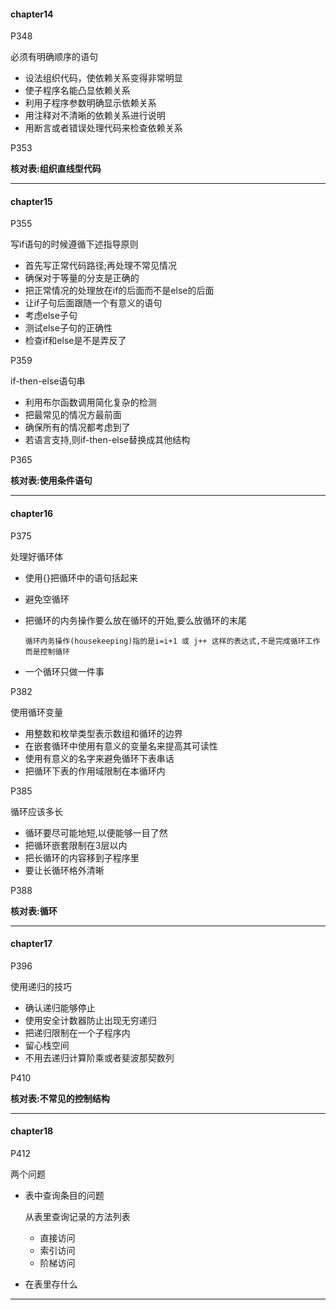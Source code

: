 #### chapter14

P348

必须有明确顺序的语句

- 设法组织代码，使依赖关系变得非常明显
- 使子程序名能凸显依赖关系
- 利用子程序参数明确显示依赖关系
- 用注释对不清晰的依赖关系进行说明
- 用断言或者错误处理代码来检查依赖关系

P353

**核对表:组织直线型代码**

---

#### chapter15

P355

写if语句的时候遵循下述指导原则

- 首先写正常代码路径;再处理不常见情况
- 确保对于等量的分支是正确的
- 把正常情况的处理放在if的后面而不是else的后面
- 让if子句后面跟随一个有意义的语句
- 考虑else子句
- 测试else子句的正确性
- 检查if和else是不是弄反了

P359

if-then-else语句串

- 利用布尔函数调用简化复杂的检测
- 把最常见的情况方最前面
- 确保所有的情况都考虑到了
- 若语言支持,则if-then-else替换成其他结构

P365

**核对表:使用条件语句**

---

#### chapter16

P375

处理好循环体

- 使用{}把循环中的语句括起来
- 避免空循环
- 把循环的内务操作要么放在循环的开始,要么放循环的末尾

    `循环内务操作(housekeeping)指的是i=i+1 或 j++ 这样的表达式,不是完成循环工作而是控制循环`

- 一个循环只做一件事

P382

使用循环变量

- 用整数和枚举类型表示数组和循环的边界
- 在嵌套循环中使用有意义的变量名来提高其可读性
- 使用有意义的名字来避免循环下表串话
- 把循环下表的作用域限制在本循环内

P385

循环应该多长
- 循环要尽可能地短,以便能够一目了然
- 把循环嵌套限制在3层以内
- 把长循环的内容移到子程序里
- 要让长循环格外清晰

P388

**核对表:循环**

---

#### chapter17

P396

使用递归的技巧

- 确认递归能够停止
- 使用安全计数器防止出现无穷递归
- 把递归限制在一个子程序内
- 留心栈空间
- 不用去递归计算阶乘或者斐波那契数列

P410

**核对表:不常见的控制结构**

---

#### chapter18

P412

两个问题
-  表中查询条目的问题

    从表里查询记录的方法列表

    - 直接访问
    - 索引访问
    - 阶梯访问
- 在表里存什么


---
